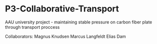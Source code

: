 # P3-Collaborative-Transport
AAU university project - maintaining stable pressure on carbon fiber plate through transport proccess

Collaborators: 
Magnus Knudsen
Marcus Langfeldt
Elias Dam
